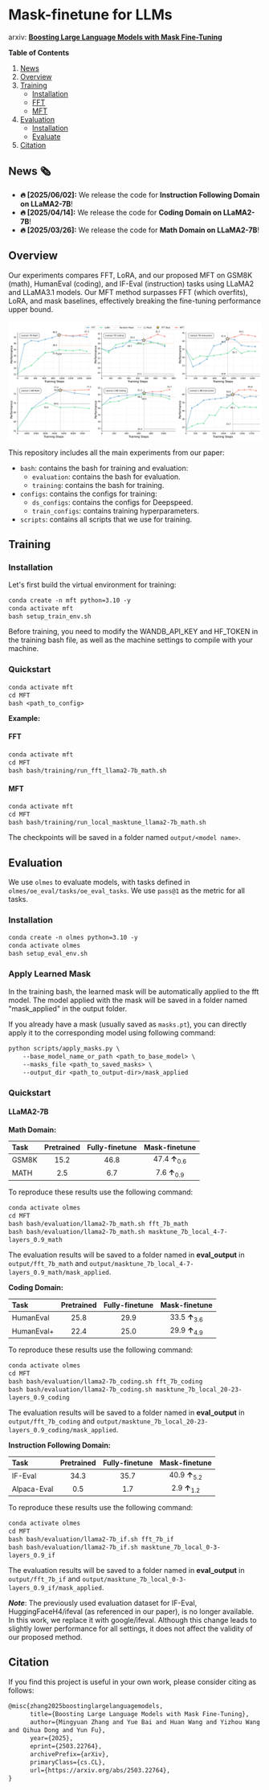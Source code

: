 # Mask-finetune for LLMs
arxiv: [**Boosting Large Language Models with Mask Fine-Tuning**](https://arxiv.org/abs/2503.22764)

**Table of Contents**

1. [News](#news-%EF%B8%8F)
2. [Overview](#overview)
3. [Training](#training)
    - [Installation](#installation)
    - [FFT](#fft)
    - [MFT](#mft)
4. [Evaluation](#evaluation)
    - [Installation](#installation-1)
    - [Evaluate](#evaluate)
5. [Citation](#citation)

## News 🗞️

* **🔥 [2025/06/02]:** We release the code for **Instruction Following Domain on LLaMA2-7B**!
* **🔥 [2025/04/14]:** We release the code for **Coding Domain on LLaMA2-7B**!
* **🔥 [2025/03/26]:** We release the code for **Math Domain on LLaMA2-7B**!

## Overview

Our experiments compares FFT, LoRA, and our proposed MFT on GSM8K (math), HumanEval (coding), and IF-Eval (instruction) tasks using LLaMA2 and LLaMA3.1 models. Our MFT method surpasses FFT (which overfits), LoRA, and mask baselines, effectively breaking the fine-tuning performance upper bound.

![Overview of MFT](assets/overview.png)

This repository includes all the main experiments from our paper:

- `bash`: contains the bash for training and evaluation:
    - `evaluation`: contains the bash for evaluation.
    - `training`: contains the bash for training.
- `configs`: contains the configs for training:
    - `ds_configs`: contains the configs for Deepspeed.
    - `train_configs`: contains training hyperparameters.
- `scripts`: contains all scripts that we use for training.

## Training

### Installation

Let's first build the virtual environment for training:

```shell
conda create -n mft python=3.10 -y
conda activate mft
bash setup_train_env.sh
```

Before training, you need to modify the WANDB_API_KEY and HF_TOKEN in the training bash file, as well as the machine settings to compile with your machine.

### Quickstart

```shell
conda activate mft
cd MFT
bash <path_to_config>
```

**Example:**

#### FFT

```shell
conda activate mft
cd MFT
bash bash/training/run_fft_llama2-7b_math.sh
```

#### MFT

```shell
conda activate mft
cd MFT
bash bash/training/run_local_masktune_llama2-7b_math.sh
```

The checkpoints will be saved in a folder named `output/<model name>`.

## Evaluation

We use `olmes` to evaluate models, with tasks defined in `olmes/oe_eval/tasks/oe_eval_tasks`. We use `pass@1` as the metric for all tasks.

### Installation

```shell
conda create -n olmes python=3.10 -y
conda activate olmes
bash setup_eval_env.sh
```

### Apply Learned Mask

In the training bash, the learned mask will be automatically applied to the fft model. The model applied with the mask will be saved in a folder named "mask_applied" in the output folder.

If you already have a mask (usually saved as `masks.pt`), you can directly apply it to the corresponding model using following command:

```shell
python scripts/apply_masks.py \
    --base_model_name_or_path <path_to_base_model> \
    --masks_file <path_to_saved_masks> \
    --output_dir <path_to_output-dir>/mask_applied
```

### Quickstart

#### LLaMA2-7B

**Math Domain:**

| Task  | Pretrained | Fully-finetune | Mask-finetune                      |
|:------|:----------:|:--------------:|:----------------------------------:|
| GSM8K | 15.2       | 46.8           | 47.4 <b>↑</b></span><sub>0.6</sub> |
| MATH  | 2.5        | 6.7            | 7.6 <b>↑</b></span><sub>0.9</sub>  |

To reproduce these results use the following command:

```shell
conda activate olmes
cd MFT
bash bash/evaluation/llama2-7b_math.sh fft_7b_math
bash bash/evaluation/llama2-7b_math.sh masktune_7b_local_4-7-layers_0.9_math
```

The evaluation results will be saved to a folder named in **eval_output** in `output/fft_7b_math` and `output/masktune_7b_local_4-7-layers_0.9_math/mask_applied`.

**Coding Domain:**

| Task       | Pretrained | Fully-finetune | Mask-finetune                      |
|:-----------|:----------:|:--------------:|:----------------------------------:|
| HumanEval  | 25.8       | 29.9           | 33.5 <b>↑</b></span><sub>3.6</sub> |
| HumanEval+ | 22.4       | 25.0           | 29.9 <b>↑</b></span><sub>4.9</sub> |

To reproduce these results use the following command:

```shell
conda activate olmes
cd MFT
bash bash/evaluation/llama2-7b_coding.sh fft_7b_coding
bash bash/evaluation/llama2-7b_coding.sh masktune_7b_local_20-23-layers_0.9_coding
```

The evaluation results will be saved to a folder named in **eval_output** in `output/fft_7b_coding` and `output/masktune_7b_local_20-23-layers_0.9_coding/mask_applied`.

**Instruction Following Domain:**

| Task        | Pretrained | Fully-finetune | Mask-finetune                      |
|:------------|:----------:|:--------------:|:----------------------------------:|
| IF-Eval     | 34.3       | 35.7           | 40.9 <b>↑</b></span><sub>5.2</sub> |
| Alpaca-Eval | 0.5        | 1.7            | 2.9  <b>↑</b></span><sub>1.2</sub> |

To reproduce these results use the following command:

```shell
conda activate olmes
cd MFT
bash bash/evaluation/llama2-7b_if.sh fft_7b_if
bash bash/evaluation/llama2-7b_if.sh masktune_7b_local_0-3-layers_0.9_if
```

The evaluation results will be saved to a folder named in **eval_output** in `output/fft_7b_if` and `output/masktune_7b_local_0-3-layers_0.9_if/mask_applied`.

***Note***: The previously used evaluation dataset for IF-Eval, HuggingFaceH4/ifeval (as referenced in our paper), is no longer available. In this work, we replace it with google/ifeval. Although this change leads to slightly lower performance for all settings, it does not affect the validity of our proposed method.

## Citation

If you find this project is useful in your own work, please consider citing as follows:

```
@misc{zhang2025boostinglargelanguagemodels,
      title={Boosting Large Language Models with Mask Fine-Tuning}, 
      author={Mingyuan Zhang and Yue Bai and Huan Wang and Yizhou Wang and Qihua Dong and Yun Fu},
      year={2025},
      eprint={2503.22764},
      archivePrefix={arXiv},
      primaryClass={cs.CL},
      url={https://arxiv.org/abs/2503.22764}, 
}
```